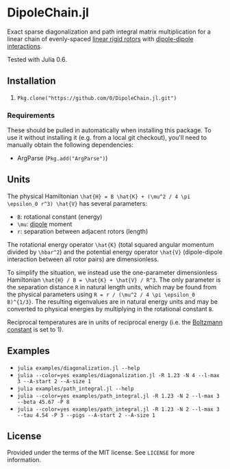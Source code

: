 # DipoleChain.jl

Exact sparse diagonalization and path integral matrix multiplication for a linear chain of evenly-spaced [linear rigid rotors](https://en.wikipedia.org/wiki/Rigid_rotor#Quantum_mechanical_linear_rigid_rotor) with [dipole-dipole interactions](https://en.wikipedia.org/wiki/Intermolecular_force#Dipole-dipole_interactions).

Tested with Julia 0.6.


## Installation

1. `Pkg.clone("https://github.com/0/DipoleChain.jl.git")`


### Requirements

These should be pulled in automatically when installing this package.
To use it without installing it (e.g. from a local git checkout), you'll need to manually obtain the following dependencies:

* ArgParse (`Pkg.add("ArgParse")`)


## Units

The physical Hamiltonian `\hat{H} = B \hat{K} + (\mu^2 / 4 \pi \epsilon_0 r^3) \hat{V}` has several parameters:

* `B`: rotational constant (energy)
* `\mu`: [dipole](https://en.wikipedia.org/wiki/Dipole) moment
* `r`: separation between adjacent rotors (length)

The rotational energy operator `\hat{K}` (total squared angular momentum divided by `\hbar^2`) and the potential energy operator `\hat{V}` (dipole-dipole interaction between all rotor pairs) are dimensionless.

To simplify the situation, we instead use the one-parameter dimensionless Hamiltonian `\hat{H} / B = \hat{K} + \hat{V} / R^3`.
The only parameter is the separation distance `R` in natural length units, which may be found from the physical parameters using `R = r / (\mu^2 / 4 \pi \epsilon_0 B)^{1/3}`.
The resulting eigenvalues are in natural energy units and may be converted to physical energies by multiplying in the rotational constant `B`.

Reciprocal temperatures are in units of reciprocal energy (i.e. the [Boltzmann constant](https://en.wikipedia.org/wiki/Boltzmann_constant) is set to 1).


## Examples

* `julia examples/diagonalization.jl --help`
* `julia --color=yes examples/diagonalization.jl -R 1.23 -N 4 --l-max 3 --A-start 2 --A-size 1`
* `julia examples/path_integral.jl --help`
* `julia --color=yes examples/path_integral.jl -R 1.23 -N 2 --l-max 3 --beta 45.67 -P 8`
* `julia --color=yes examples/path_integral.jl -R 1.23 -N 2 --l-max 3 --tau 4.54 -P 3 --pigs --A-start 2 --A-size 1`


## License

Provided under the terms of the MIT license.
See `LICENSE` for more information.

